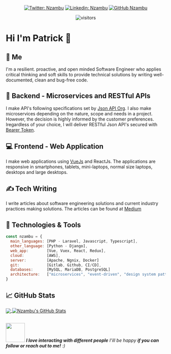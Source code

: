 <div align="center">

[![Twitter: Nzambu](https://img.shields.io/twitter/follow/Nzambu?style=social)](https://twitter.com/Nzambu)
[![Linkedin: Nzambu](https://img.shields.io/badge/-nzambu-blue?style=flat-square&logo=Linkedin&logoColor=white&link=https://www.linkedin.com/in/nzambu/)](https://www.linkedin.com/in/nzambu/)
[![GitHub Nzambu](https://img.shields.io/github/followers/nzambu?label=follow&style=social)](https://github.com/Nzambu)

![visitors](https://visitor-badge.glitch.me/badge?page_id=Nzambu.visitor-badge)

</div>

# Hi I'm Patrick :wave:

## :man: Me

I'm a resilient. proactive, and open minded Software Engineer who applies critical thinking and soft skills to provide technical solutions by writing well-documented, clean and bug-free code.

## :floppy_disk: Backend - Microservices and RESTful APIs

I make API's following specifications set by [Json API Org](https://jsonapi.org/). I also make microservices depending on the nature, scope and needs in a project. However, the decision is highly
informed by the customer preferences. Iregardless of your choice, I will deliver RESTful Json API's secured with [Bearer Token](https://github.com/Nzambu/Laravel-with-JWT-token-and-Scribe-documentation/tree/master).

## :computer: Frontend - Web Application

I make web applications using [VueJs](https://github.com/Nzambu/fintech/tree/main/vue) and ReactJs. The applications are responsive in smartphones, tablets, mini-laptops, normal size laptops, desktops and large desktops.

## &#x270d; Tech Writing

I write articles about software engineering solutions and current industry practices making solutions. The articles can be found at [Medium](https://medium.com/@patricknzambu)

## 🔧 Technologies & Tools

```javascript
const nzambu = {
  main_languages: [PHP - Laravel, Javascript, Typescript],
  other_language: [Python - Django],
  web_app:        [Vue, Vuex, React, Redux],
  cloud:          [AWS],
  server:         [Apache, Ngnix, Docker]
  git:            [Gitlab, Github, CI/CD],
  databases:      [MySQL, MariaDB, PostgreSQL]
  architecture:   ["microservices", "event-driven", "design system pattern", "mvc"],
}
```

## &#x1f4c8; GitHub Stats

<a href="https://github.com/Nzambu/Nzambu">
  <img align="center" src="https://github-readme-stats.vercel.app/api/top-langs/?username=Nzambu&hide=css,html,tex&theme=merko&langs_count=3" />
</a>
<a href="https://github.com/Nzambu/Nzambu">
  <img align="center" src="https://github-readme-stats.vercel.app/api?username=Nzambu&show_icons=true&theme=merko&line_height=27&count_private=true" alt="Nzambu's GitHub Stats" />
</a>

##

<img src="https://media.giphy.com/media/LnQjpWaON8nhr21vNW/giphy.gif" width="60"> <em><b>I love interacting with different people</b> I'ill be happy <b>if you can follow or reach out to me!</b> :)</em>

<!-- --- -->